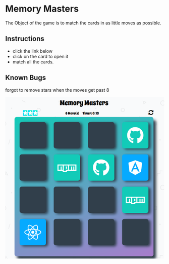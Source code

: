 # Memory Masters
  The Object of the game is to match the cards in as little moves as possible.

## Instructions

- click the link below
- click on the card to open it
- match all the cards.

## Known Bugs

forgot to remove stars when the moves get past 8 

![alt text](mem-masta.png)
